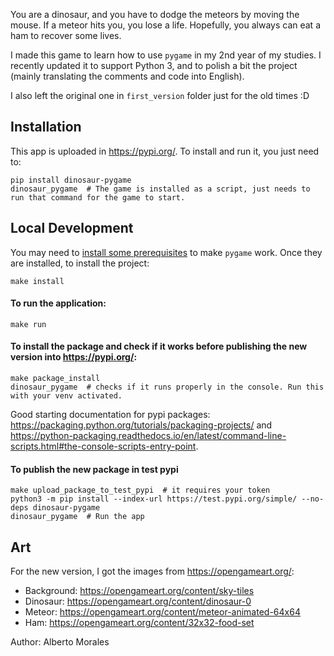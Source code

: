 You are a dinosaur, and you have to dodge the meteors by moving the mouse. If a meteor hits you, you lose a life. Hopefully, you always can eat a ham to recover some lives.

I made this game to learn how to use `pygame` in my 2nd year of my studies. I recently updated it to support Python 3, and to polish a bit the project (mainly translating the comments and code into English).

I also left the original one in `first_version` folder just for the old times :D

## Installation
This app is uploaded in https://pypi.org/. To install and run it, you just need to:
```
pip install dinosaur-pygame
dinosaur_pygame  # The game is installed as a script, just needs to run that command for the game to start.
```

## Local Development
You may need to [install some prerequisites](https://www.pygame.org/wiki/GettingStarted) to make `pygame` work. Once they are installed, to install the project:
```
make install
```

#### To run the application:
```
make run
```

#### To install the package and check if it works before publishing the new version into https://pypi.org/:
```
make package_install
dinosaur_pygame  # checks if it runs properly in the console. Run this with your venv activated.
```
Good starting documentation for pypi packages: https://packaging.python.org/tutorials/packaging-projects/ and https://python-packaging.readthedocs.io/en/latest/command-line-scripts.html#the-console-scripts-entry-point.

#### To publish the new package in test pypi
```
make upload_package_to_test_pypi  # it requires your token
python3 -m pip install --index-url https://test.pypi.org/simple/ --no-deps dinosaur-pygame
dinosaur_pygame  # Run the app
```


## Art
For the new version, I got the images from https://opengameart.org/:
- Background: https://opengameart.org/content/sky-tiles
- Dinosaur: https://opengameart.org/content/dinosaur-0
- Meteor: https://opengameart.org/content/meteor-animated-64x64
- Ham: https://opengameart.org/content/32x32-food-set

Author: Alberto Morales
